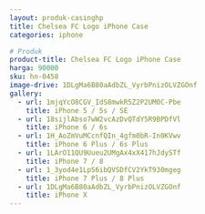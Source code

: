 ```yaml
---
layout: produk-casinghp
title: Chelsea FC Logo iPhone Case
categories: iphone

# Produk
product-title: Chelsea FC Logo iPhone Case
harga: 90000
sku: hn-0458
image-drive: 1DLgMa6B80aAdbZL_VyrbPnizOLVZGOnf
gallery:
  - url: 1mjqYcO8CGV_IdS8mwkR5Z2P2UM0C-Pbe
    title: iPhone 5 / 5s / SE
  - url: 18sijlAbso7wW2vcAzDvQTdY5R9BPDfVl
    title: iPhone 6 / 6s
  - url: 1H_AoZmVuMCcnfQIn_4gfm0bR-In0KVwv
    title: iPhone 6 Plus / 6s Plus
  - url: 1LArO11QU9Uueu2UMgAx4xX417hJdySTf
    title: iPhone 7 / 8
  - url: 1_3yod4e1LpS6ibQVSDfCV2YkT930mgeg
    title: iPhone 7 Plus / 8 Plus
  - url: 1DLgMa6B80aAdbZL_VyrbPnizOLVZGOnf
    title: iPhone X
---
```

